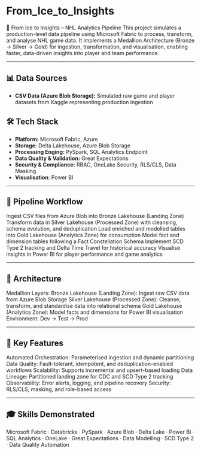 # From_Ice_to_Insights

🧊 From Ice to Insights – NHL Analytics Pipeline
This project simulates a production-level data pipeline using Microsoft Fabric to process, transform, and analyse NHL game data. It implements a Medallion Architecture (Bronze → Silver → Gold) for ingestion, transformation, and visualisation, enabling faster, data-driven insights into player and team performance.

---

## 📊 Data Sources
- **CSV Data (Azure Blob Storage):** Simulated raw game and player datasets from Kaggle representing production ingestion



## 🛠 Tech Stack
- **Platform:** Microsoft Fabric, Azure
- **Storage:** Delta Lakehouse, Azure Blob Storage
- **Processing Enging:** PySpark, SQL Analytics Endpoint
- **Data Quality & Validation:** Great Expectations  
- **Security & Compliance:** RBAC, OneLake Security, RLS/CLS, Data Masking
- **Visualisation**: Power BI

---

## 🔄 Pipeline Workflow
Ingest CSV files from Azure Blob into Bronze Lakehouse (Landing Zone)
Transform data in Silver Lakehouse (Processed Zone) with cleansing, schema evolution, and deduplication
Load enriched and modelled tables into Gold Lakehouse (Analytics Zone) for consumption
Model fact and dimension tables following a Fact Constellation Schema
Implement SCD Type 2 tracking and Delta Time Travel for historical accuracy
Visualise insights in Power BI for player performance and game analytics

---

## 🧩 Architecture
Medallion Layers:
Bronze Lakehouse (Landing Zone): Ingest raw CSV data from Azure Blob Storage
Silver Lakehouse (Processed Zone): Cleanse, transform, and standardise data into relational schema
Gold Lakehouse (Analytics Zone): Model facts and dimensions for Power BI visualisation
Environment: Dev → Test → Prod

---

## 🌟 Key Features
Automated Orchestration: Parameterised ingestion and dynamic partitioning
Data Quality: Fault-tolerant, idempotent, and deduplication-enabled workflows
Scalability: Supports incremental and upsert-based loading
Data Lineage: Partitioned landing zone for CDC and SCD Type 2 tracking
Observability: Error alerts, logging, and pipeline recovery
Security: RLS/CLS, masking, and role-based access

---

## 🎓 Skills Demonstrated
Microsoft Fabric · Databricks · PySpark · Azure Blob · Delta Lake · Power BI · SQL Analytics · OneLake · Great Expectations · Data Modelling · SCD Type 2 · Data Quality Automation
